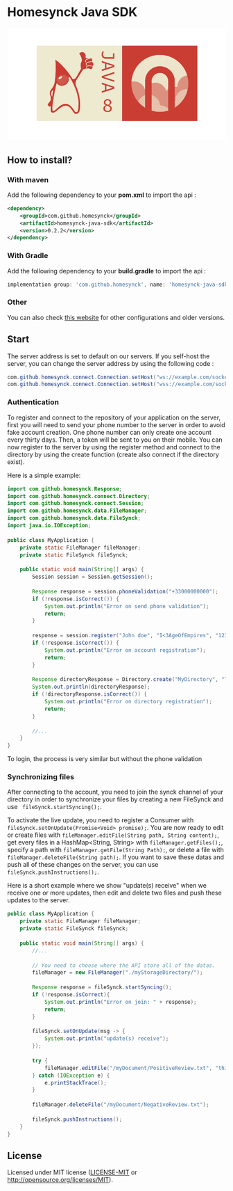 # Homesynck Java SDK

![thumbnail](./thumbnail.png)

## How to install?

### With maven

Add the following dependency to your **pom.xml** to import the api :

```xml
<dependency>
    <groupId>com.github.homesynck</groupId>
    <artifactId>homesynck-java-sdk</artifactId>
    <version>0.2.2</version>
</dependency>
```

### With Gradle

Add the following dependency to your **build.gradle** to import the api :
```gradle
implementation group: 'com.github.homesynck', name: 'homesynck-java-sdk', version: '0.2.2'
```
### Other

You can also check [this website](https://mvnrepository.com/artifact/com.github.homesynck/homesynck-java-sdk) for other configurations and older versions.

## Start

The server address is set to default on our servers. If you self-host the server, you can change the server address by using the following code :
```java
com.github.homesynck.connect.Connection.setHost("ws://example.com/socket");   // without https server
com.github.homesynck.connect.Connection.setHost("wss://example.com/socket");  // with https server
```

### Authentication

To register and connect to the repository of your application on the server, first you will need to send your phone number to the server in order to avoid fake account creation. One phone number can only create one account every thirty days. Then, a token will be sent to you on their mobile. You can now register to the server by using the register method and connect to the directory by using the create function (create also connect if the directory exist).

Here is a simple example:

```java
import com.github.homesynck.Response;
import com.github.homesynck.connect.Directory;
import com.github.homesynck.connect.Session;
import com.github.homesynck.data.FileManager;
import com.github.homesynck.data.FileSynck;
import java.io.IOException;

public class MyApplication {
    private static FileManager fileManager;
    private static FileSynck fileSynck;

    public static void main(String[] args) {
        Session session = Session.getSession();

        Response response = session.phoneValidation("+33000000000");
        if (!response.isCorrect()) {
            System.out.println("Error on send phone validation");
            return;
        }

        response = session.register("John doe", "I<3AgeOfEmpires", "123456");
        if (!response.isCorrect()) {
            System.out.println("Error on account registration");
            return;
        }

        Response directoryResponse = Directory.create("MyDirectory", "The directory for the readme application", "password");
        System.out.println(directoryResponse);
        if (!directoryResponse.isCorrect()) {
            System.out.println("Error on directory registration");
            return;
        }
        
        //...
    }
}
```

To login, the process is very similar but without the phone validation

### Synchronizing files

After connecting to the account, you need to join the synck channel of your directory in order to synchronize your files by creating a new FileSynck and use ` fileSynck.startSyncing();`.

To activate the live update, you need to register a Consumer with `fileSynck.setOnUpdate(Promise<Void> promise);`. You are now ready to edit or create files with `fileManager.editFile(String path, String content);`, get every files in a HashMap<String, String> with `fileManager.getFiles();`, specify a path with `fileManager.getFile(String Path);`, or delete a file with `fileManager.deleteFile(String path);`. If you want to save these datas and push all of these changes on the server, you can use `fileSynck.pushInstructions();`.

Here is a short example where we show "update(s) receive" when we receive one or more updates, then edit and delete two files and push these updates to the server.

```java
public class MyApplication {
    private static FileManager fileManager;
    private static FileSynck fileSynck;

    public static void main(String[] args) {
        //...

        // You need to choose where the API store all of the datas.
        fileManager = new FileManager("./myStorageDirectory/");

        Response response = fileSynck.startSyncing();
        if (!response.isCorrect){
            System.out.println("Error on join: " + response);
            return;
        }

        fileSynck.setOnUpdate(msg -> {
            System.out.println("update(s) receive");
        });

        try {
            fileManager.editFile("/myDocument/PositiveReview.txt", "this documentation is very amazing!");
        } catch (IOException e) {
            e.printStackTrace();
        }

        fileManager.deleteFile("/myDocument/NegativeReview.txt");

        fileSynck.pushInstructions();
    }
}
```

## License

Licensed under MIT license ([LICENSE-MIT](LICENSE) or http://opensource.org/licenses/MIT).
